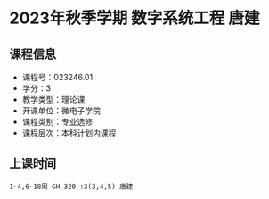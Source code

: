 # 2023年秋季学期 数字系统工程 唐建






## 课程信息

- 课程号：023246.01
- 学分：3
- 教学类型：理论课
- 开课单位：微电子学院
- 课程类别：专业选修
- 课程层次：本科计划内课程

## 上课时间

```
1~4,6~18周 GH-320 :3(3,4,5) 唐建
```


